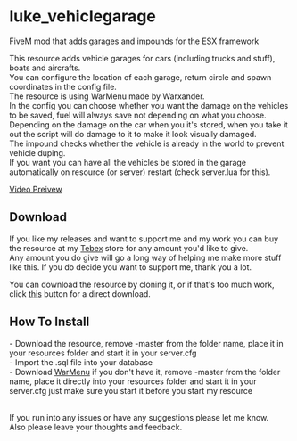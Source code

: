 # luke_vehiclegarage
FiveM mod that adds garages and impounds for the ESX framework

This resource adds vehicle garages for cars (including trucks and stuff), boats and aircrafts.<br>
You can configure the location of each garage, return circle and spawn coordinates in the config file.<br>
The resource is using WarMenu made by Warxander.<br>
In the config you can choose whether you want the damage on the vehicles to be saved, fuel will always save not depending on what you choose.<br>
Depending on the damage on the car when you it's stored, when you take it out the script will do damage to it to make it look visually damaged.<br>
The impound checks whether the vehicle is already in the world to prevent vehicle duping.<br>
If you want you can have all the vehicles be stored in the garage automatically on resource (or server) restart (check server.lua for this).<br>

<a href='https://www.youtube.com/watch?v=8D-Zbb-S47c'>Video Preivew</a><br>

<h2>Download</h2>
If you like my releases and want to support me and my work you can buy the resource at my <a href='https://aurorashop.tebex.io/'>Tebex</a> store for any amount you'd like to give.<br> Any amount you do give will go a long way of helping me make more stuff like this. If you do decide you want to support me, thank you a lot.<br>

You can download the resource by cloning it, or if that's too much work, click <a href='https://github.com/LukeWasTakenn/luke_vehiclegarage/archive/master.zip'>this</a> button for a direct download.

<h2>How To Install</h2>
- Download the resource, remove -master from the folder name, place it in your resources folder and start it in your server.cfg<br>
- Import the .sql file into your database<br>
- Download <a href='https://github.com/warxander/warmenu/archive/master.zip'>WarMenu</a> if you don't have it, remove -master from the folder name, place it directly into your resources folder and start it in your server.cfg just make sure you start it before you start my resource<br><br>

If you run into any issues or have any suggestions please let me know.<br>
Also please leave your thoughts and feedback.

